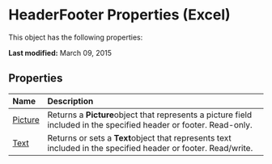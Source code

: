 
# HeaderFooter Properties (Excel)
This object has the following properties:

 **Last modified:** March 09, 2015


## Properties



|**Name**|**Description**|
|:-----|:-----|
| [Picture](53a27cb0-510e-1893-a759-d8cd976d35a3.md)|Returns a  **Picture**object that represents a picture field included in the specified header or footer. Read-only.|
| [Text](3f9c69b4-3746-68a8-d765-d03cccaeb106.md)|Returns or sets a  **Text**object that represents text included in the specified header or footer. Read/write.|
